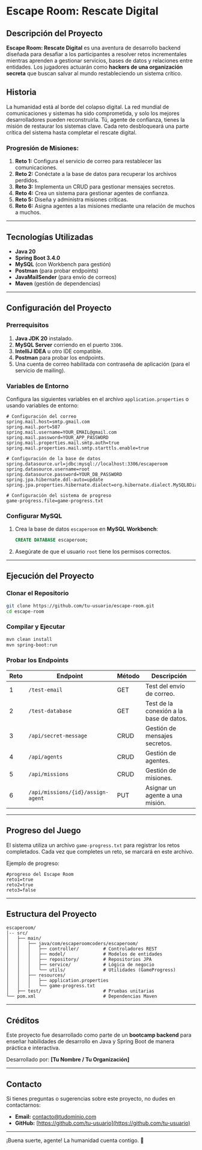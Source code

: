 
# Escape Room: Rescate Digital

## Descripción del Proyecto
**Escape Room: Rescate Digital** es una aventura de desarrollo backend diseñada para desafiar a los participantes a resolver retos incrementales mientras aprenden a gestionar servicios, bases de datos y relaciones entre entidades. Los jugadores actuarán como **hackers de una organización secreta** que buscan salvar al mundo restableciendo un sistema crítico.

## Historia
La humanidad está al borde del colapso digital. La red mundial de comunicaciones y sistemas ha sido comprometida, y solo los mejores desarrolladores pueden reconstruirla. Tú, agente de confianza, tienes la misión de restaurar los sistemas clave. Cada reto desbloqueará una parte crítica del sistema hasta completar el rescate digital. 

### Progresión de Misiones:
1. **Reto 1:** Configura el servicio de correo para restablecer las comunicaciones.
2. **Reto 2:** Conéctate a la base de datos para recuperar los archivos perdidos.
3. **Reto 3:** Implementa un CRUD para gestionar mensajes secretos.
4. **Reto 4:** Crea un sistema para gestionar agentes de confianza.
5. **Reto 5:** Diseña y administra misiones críticas.
6. **Reto 6:** Asigna agentes a las misiones mediante una relación de muchos a muchos.

---

## Tecnologías Utilizadas
- **Java 20**
- **Spring Boot 3.4.0**
- **MySQL** (con Workbench para gestión)
- **Postman** (para probar endpoints)
- **JavaMailSender** (para envío de correos)
- **Maven** (gestión de dependencias)

---

## Configuración del Proyecto

### Prerrequisitos
1. **Java JDK 20** instalado.
2. **MySQL Server** corriendo en el puerto `3306`.
3. **IntelliJ IDEA** u otro IDE compatible.
4. **Postman** para probar los endpoints.
5. Una cuenta de correo habilitada con contraseña de aplicación (para el servicio de mailing).

### Variables de Entorno
Configura las siguientes variables en el archivo `application.properties` o usando variables de entorno:
```properties
# Configuración del correo
spring.mail.host=smtp.gmail.com
spring.mail.port=587
spring.mail.username=YOUR_EMAIL@gmail.com
spring.mail.password=YOUR_APP_PASSWORD
spring.mail.properties.mail.smtp.auth=true
spring.mail.properties.mail.smtp.starttls.enable=true

# Configuración de la base de datos
spring.datasource.url=jdbc:mysql://localhost:3306/escaperoom
spring.datasource.username=root
spring.datasource.password=YOUR_DB_PASSWORD
spring.jpa.hibernate.ddl-auto=update
spring.jpa.properties.hibernate.dialect=org.hibernate.dialect.MySQL8Dialect

# Configuración del sistema de progreso
game-progress.file=game-progress.txt
```

### Configurar MySQL
1. Crea la base de datos `escaperoom` en **MySQL Workbench**:
   ```sql
   CREATE DATABASE escaperoom;
   ```
2. Asegúrate de que el usuario `root` tiene los permisos correctos.

---

## Ejecución del Proyecto

### Clonar el Repositorio
```bash
git clone https://github.com/tu-usuario/escape-room.git
cd escape-room
```

### Compilar y Ejecutar
```bash
mvn clean install
mvn spring-boot:run
```

### Probar los Endpoints
| Reto | Endpoint                           | Método | Descripción                              |
|------|------------------------------------|--------|------------------------------------------|
| 1    | `/test-email`                      | GET    | Test del envío de correo.                |
| 2    | `/test-database`                   | GET    | Test de la conexión a la base de datos.  |
| 3    | `/api/secret-message`              | CRUD   | Gestión de mensajes secretos.            |
| 4    | `/api/agents`                      | CRUD   | Gestión de agentes.                      |
| 5    | `/api/missions`                    | CRUD   | Gestión de misiones.                     |
| 6    | `/api/missions/{id}/assign-agent`  | PUT    | Asignar un agente a una misión.          |

---

## Progreso del Juego
El sistema utiliza un archivo `game-progress.txt` para registrar los retos completados. Cada vez que completes un reto, se marcará en este archivo.

Ejemplo de progreso:
```text
#progreso del Escape Room
reto1=true
reto2=true
reto3=false
```

---

## Estructura del Proyecto
```
escaperoom/
│-- src/
│   ├── main/
│   │   ├── java/com/escaperoomcoders/escaperoom/
│   │   │   ├── controller/         # Controladores REST
│   │   │   ├── model/              # Modelos de entidades
│   │   │   ├── repository/         # Repositorios JPA
│   │   │   ├── service/            # Lógica de negocio
│   │   │   └── utils/              # Utilidades (GameProgress)
│   │   ├── resources/
│   │   │   ├── application.properties
│   │   │   └── game-progress.txt
│   ├── test/                       # Pruebas unitarias
└── pom.xml                         # Dependencias Maven
```

---

## Créditos
Este proyecto fue desarrollado como parte de un **bootcamp backend** para enseñar habilidades de desarrollo en Java y Spring Boot de manera práctica e interactiva.

Desarrollado por: **[Tu Nombre / Tu Organización]**

---

## Contacto
Si tienes preguntas o sugerencias sobre este proyecto, no dudes en contactarnos:
- **Email:** contacto@tudominio.com
- **GitHub:** [https://github.com/tu-usuario](https://github.com/tu-usuario)

---

¡Buena suerte, agente! La humanidad cuenta contigo. 🚀
